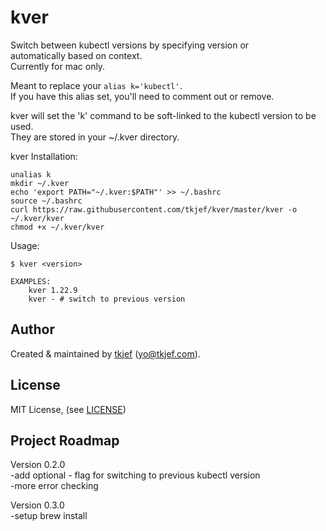 kver
=======

Switch between kubectl versions by specifying version or   
automatically based on context.   
Currently for mac only.   
   
Meant to replace your `alias k='kubectl'`.   
If you have this alias set, you'll need to comment out or remove.   
   
kver will set the 'k' command to be soft-linked to the kubectl version to be used.   
They are stored in your ~/.kver directory.   

kver Installation:
```
unalias k
mkdir ~/.kver
echo 'export PATH="~/.kver:$PATH"' >> ~/.bashrc
source ~/.bashrc
curl https://raw.githubusercontent.com/tkjef/kver/master/kver -o ~/.kver/kver
chmod +x ~/.kver/kver
```

Usage:
```
$ kver <version>

EXAMPLES:
    kver 1.22.9
    kver - # switch to previous version
```

## Author

Created &amp; maintained by [tkjef][tkjef] (<yo@tkjef.com>).  

## License

MIT License, (see [LICENSE][license])

[contributors]: https://github.com/tkjef/kver/graphs/contributors
[tkjef]: https://github.com/tkjef
[issues]: https://github.com/tkjef/kver/issues
[license]: https://github.com/tkjef/kver/blob/master/LICENSE
[twitter]: https://twitter.com/tkjef
[website]: http://www.tkjef.com/

## Project Roadmap

Version 0.2.0  
    -add optional - flag for switching to previous kubectl version   
    -more error checking   
    
Version 0.3.0   
    -setup brew install    
